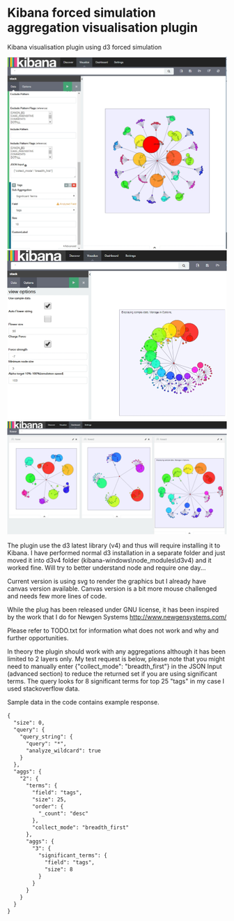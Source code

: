 # Kibana forced simulation aggregation visualisation plugin

Kibana visualisation plugin using d3 forced simulation

![alt tag](https://github.com/commsart/aggs-flower/raw/master/pics/plug1.jpg)
![alt tag](https://github.com/commsart/aggs-flower/raw/master/pics/plug2.jpg)
![alt tag](https://github.com/commsart/aggs-flower/raw/master/pics/plug3.jpg)

The plugin use the d3 latest library (v4) and thus will require installing it to Kibana. I have performed normal d3 installation in a separate folder and just moved it into d3v4 folder 
(kibana-windows\node_modules\d3v4) and it worked fine. Will try to better understand node and require one day...

Current version is using svg to render the graphics but I already have canvas version available. 
Canvas version is a bit more mouse challenged and needs few more lines of code.

While the plug has been released under GNU license, it has been inspired by the work that I do for Newgen Systems http://www.newgensystems.com/ </p>

Please refer to TODO.txt for information what does not work and why and further opportunities.

In theory the plugin should work with any aggregations although it has been limited to 2 layers only.
My test request is below, please note that you might need to manually enter {"collect_mode": "breadth_first"} in the JSON Input 
(advanced section) to reduce the returned set if you are using significant terms. The query looks for 8 significant terms for top 
25 "tags" in my case I used stackoverflow data.

Sample data in the code contains example response.

```
{
  "size": 0,
  "query": {
	"query_string": {
	  "query": "*",
	  "analyze_wildcard": true
	}
  },
  "aggs": {
	"2": {
	  "terms": {
		"field": "tags",
		"size": 25,
		"order": {
		  "_count": "desc"
		},
		"collect_mode": "breadth_first"
	  },
	  "aggs": {
		"3": {
		  "significant_terms": {
			"field": "tags",
			"size": 8
		  }
		}
	  }
	}
  }
}
```
